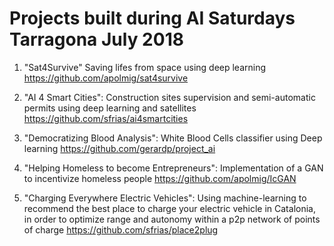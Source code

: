 # Projects built during AI Saturdays Tarragona July 2018

1) "Sat4Survive" Saving lifes from space using deep learning
https://github.com/apolmig/sat4survive

2) "AI 4 Smart Cities": Construction sites supervision and semi-automatic permits using deep learning and satellites
https://github.com/sfrias/ai4smartcities

3) "Democratizing Blood Analysis": White Blood Cells classifier using Deep learning
https://github.com/gerardp/project_ai

4) "Helping Homeless to become Entrepreneurs": Implementation of a GAN to incentivize homeless people
https://github.com/apolmig/IcGAN

5) "Charging Everywhere Electric Vehicles": Using machine-learning to recommend the best place to charge your electric vehicle in Catalonia, in order to optimize range and autonomy within a p2p network of points of charge
https://github.com/sfrias/place2plug
